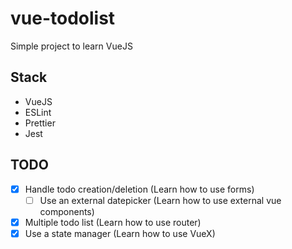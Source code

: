 # vue-todolist

Simple project to learn VueJS

## Stack

- VueJS
- ESLint
- Prettier
- Jest

## TODO

- [x] Handle todo creation/deletion (Learn how to use forms)
  - [ ] Use an external datepicker (Learn how to use external vue components)
- [x] Multiple todo list (Learn how to use router)
- [x] Use a state manager (Learn how to use VueX)
